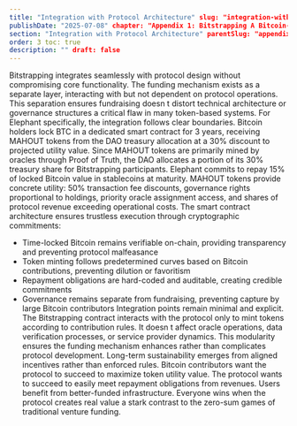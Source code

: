 ```yaml
---
title: "Integration with Protocol Architecture" slug: "integration-with-protocol-architecture"
publishDate: "2025-07-08" chapter: "Appendix 1: Bitstrapping A Bitcoin-Native Venture Architecture"
section: "Integration with Protocol Architecture" parentSlug: "appendix-1-bitstrapping-a-bitcoin-native-venture-architecture"
order: 3 toc: true
description: "" draft: false
---
```

Bitstrapping integrates seamlessly with protocol design without compromising core functionality. The funding mechanism exists as a separate layer, interacting with but not dependent on protocol operations. This separation ensures fundraising doesn t distort technical architecture or governance structures a critical flaw in many token-based systems.
For Elephant specifically, the integration follows clear boundaries. Bitcoin holders lock BTC in a dedicated smart contract for 3 years, receiving MAHOUT tokens from the DAO treasury allocation at a 30% discount to projected utility value. Since MAHOUT tokens are primarily mined by oracles through Proof of Truth, the DAO allocates a portion of its 30% treasury share for Bitstrapping participants. Elephant commits to repay 15% of locked Bitcoin value in stablecoins at maturity. MAHOUT tokens provide concrete utility: 50% transaction fee discounts, governance rights proportional to holdings, priority oracle assignment access, and shares of protocol revenue exceeding operational costs.
The smart contract architecture ensures trustless execution through cryptographic commitments:
- Time-locked Bitcoin remains verifiable on-chain, providing transparency and preventing protocol malfeasance
- Token minting follows predetermined curves based on Bitcoin contributions, preventing dilution or favoritism
- Repayment obligations are hard-coded and auditable, creating credible commitments
- Governance remains separate from fundraising, preventing capture by large Bitcoin contributors
Integration points remain minimal and explicit. The Bitstrapping contract interacts with the protocol only to mint tokens according to contribution rules. It doesn t affect oracle operations, data verification processes, or service provider dynamics. This modularity ensures the funding mechanism enhances rather than complicates protocol development.
Long-term sustainability emerges from aligned incentives rather than enforced rules. Bitcoin contributors want the protocol to succeed to maximize token utility value. The protocol wants to succeed to easily meet repayment obligations from revenues. Users benefit from better-funded infrastructure. Everyone wins when the protocol creates real value a stark contrast to the zero-sum games of traditional venture funding.
